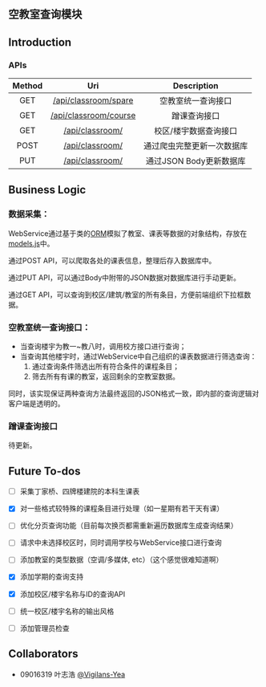 ## 空教室查询模块

## Introduction

### APIs

| Method |                 Uri                 |   Description    |
| :----: | :---------------------------------: | :--------------: |
|  GET   | [/api/classroom/spare](index.js#L6) |    空教室统一查询接口     |
|  GET   | [/api/classroom/course](course.js)  |      蹭课查询接口      |
|  GET   |   [/api/classroom/](index.js#L11)   |   校区/楼宇数据查询接口    |
|  POST  |   [/api/classroom/](index.js#L34)   |  通过爬虫完整更新一次数据库   |
|  PUT   |  [/api/classroom/](index.js#L129)   | 通过JSON Body更新数据库 |

## Business Logic

### 数据采集：

WebService通过基于类的[ORM](orm.js)模拟了教室、课表等数据的对象结构，存放在[models.js](models.js)中。

通过POST API，可以爬取各处的课表信息，整理后存入数据库中。  

通过PUT API，可以通过Body中附带的JSON数据对数据库进行手动更新。

通过GET API，可以查询到校区/建筑/教室的所有条目，方便前端组织下拉框数据。

### 空教室统一查询接口：

- 当查询楼宇为教一~教八时，调用校方接口进行查询；
- 当查询其他楼宇时，通过WebService中自己组织的课表数据进行筛选查询：
  1. 通过查询条件筛选出所有符合条件的课程条目；
  2. 筛去所有有课的教室，返回剩余的空教室数据。

同时，该实现保证两种查询方法最终返回的JSON格式一致，即内部的查询逻辑对客户端是透明的。

### 蹭课查询接口

待更新。

## Future To-dos

- [ ] 采集丁家桥、四牌楼建院的本科生课表
- [x] 对一些格式较特殊的课程条目进行处理（如一星期有若干天有课）
- [ ] 优化分页查询功能（目前每次换页都需重新遍历数据库生成查询结果）
- [ ] 请求中未选择校区时，同时调用学校与WebService接口进行查询
- [ ] 添加教室的类型数据（空调/多媒体, etc）（这个感觉很难知道啊）
- [x] 添加学期的查询支持
- [x] 添加校区/楼宇名称与ID的查询API
- [ ] 统一校区/楼宇名称的输出风格
- [ ] 添加管理员检查


## Collaborators

- 09016319 叶志浩 [@Vigilans-Yea](https://github.com/Vigilans-Yea)
